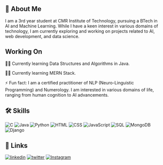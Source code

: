 ## 🚀 About Me
I am a 3rd year student at CMR Institute of Technology, pursuing a BTech in AI and Machine Learning. While I have a keen interest in various domains of technology, I am currently exploring and working on projects related to AI, web development, and data science.

## Working On
👩‍💻 Currently learning Data Structures and Algorithms in Java.

👩‍💻 Currently learning MERN Stack.

⚡️ Fun fact: I am a certified practitioner of NLP (Neuro-Linguistic Programming) and Numerology. I am interested in various domains of life, ranging from human cognition to AI advancements.

## 🛠 Skills
![C](https://img.shields.io/badge/C-00599C?style=for-the-badge&logo=c&logoColor=white&logoWidth=40)
![Java](https://img.shields.io/badge/Java-007396?style=for-the-badge&logo=java&logoColor=white&logoWidth=40)
![Python](https://img.shields.io/badge/Python-3776AB?style=for-the-badge&logo=python&logoColor=white&logoWidth=40)
![HTML](https://img.shields.io/badge/HTML5-E34F26?style=for-the-badge&logo=html5&logoColor=white&logoWidth=40)
![CSS](https://img.shields.io/badge/CSS3-1572B6?style=for-the-badge&logo=css3&logoColor=white&logoWidth=40)
![JavaScript](https://img.shields.io/badge/JavaScript-F7DF1E?style=for-the-badge&logo=javascript&logoColor=black&logoWidth=40)
![SQL](https://img.shields.io/badge/SQL-4479A1?style=for-the-badge&logo=postgresql&logoColor=white&logoWidth=40)
![MongoDB](https://img.shields.io/badge/MongoDB-4EA94B?style=for-the-badge&logo=mongodb&logoColor=white&logoWidth=40)
![Django](https://img.shields.io/badge/Django-092E20?style=for-the-badge&logo=django&logoColor=white&logoWidth=40)

## 🔗 Links
[![linkedin](https://img.shields.io/badge/linkedin-0A66C2?style=for-the-badge&logo=linkedin&logoColor=white)](https://www.linkedin.com/in/anup-dangi/)
[![twitter](https://img.shields.io/badge/twitter-1DA1F2?style=for-the-badge&logo=twitter&logoColor=white)](https://x.com/AnupDangi369)
[![Instagram](https://img.shields.io/badge/Instagram-%23E4405F.svg?style=for-the-badge&logo=Instagram&logoColor=white)](https://www.instagram.com/anupdangi11/)
